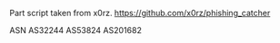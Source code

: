 Part script taken from x0rz.
https://github.com/x0rz/phishing_catcher

ASN
AS32244
AS53824
AS201682
